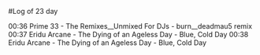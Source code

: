 #Log of 23 day


00:36 Prime 33 - The Remixes__Unmixed For DJs - burn__deadmau5 remix
00:37 Eridu Arcane - The Dying of an Ageless Day - Blue, Cold Day
00:38 Eridu Arcane - The Dying of an Ageless Day - Blue, Cold Day
